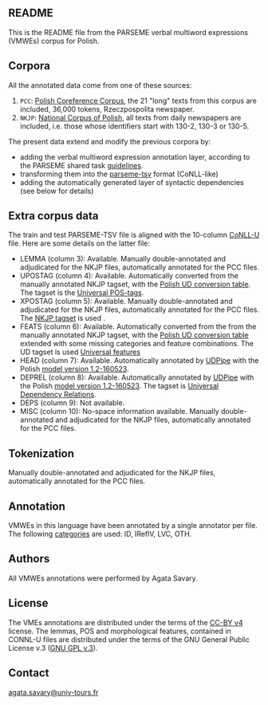 README
------
This is the README file from the PARSEME verbal multiword expressions (VMWEs) corpus for Polish.

Corpora
-------
All the annotated data come from one of these sources:
1. `PCC`: [Polish Coreference Corpus](http://zil.ipipan.waw.pl/PolishCoreferenceCorpus), the 21 "long" texts from this corpus are included, 36,000 tokens, Rzeczpospolita newspaper.
2. `NKJP`: [National Corpus of Polish](http://clip.ipipan.waw.pl/NationalCorpusOfPolish), all texts from daily newspapers are included, i.e. those whose identifiers start with 130-2, 130-3 or 130-5.

The present data extend and modify the previous corpora by:
* adding the verbal multiword expression annotation layer, according to the PARSEME shared task [guidelines](http://parsemefr.lif.univ-mrs.fr/guidelines-hypertext/).
* transforming them into the [parseme-tsv](http://typo.uni-konstanz.de/parseme/index.php/2-general/184-parseme-shared-task-format-of-the-final-annotation) format (CoNLL-like)
* adding the automatically generated layer of syntactic dependencies (see below for details)

Extra corpus data
-----------------
The train and test PARSEME-TSV file is aligned with the 10-column [CoNLL-U](http://universaldependencies.org/format.html) file. Here are some details on the latter file:

* LEMMA (column 3): Available. Manually double-annotated and adjudicated for the NKJP files, automatically annotated for the PCC files.
* UPOSTAG (column 4): Available. Automatically converted from the manually annotated NKJP tagset, with the [Polish UD conversion table](http://universaldependencies.org/docs/tagset-conversion/pl-ipipan-uposf.html). The tagset is the [Universal POS-tags](http://universaldependencies.org/u/pos).
* XPOSTAG (column 5): Available. Manually double-annotated and adjudicated for the NKJP files, automatically annotated for the PCC files. The [NKJP tagset](http://nkjp.pl/poliqarp/help/ense2.html) is used .
* FEATS (column 6): Available. Automatically converted from the from the manually annotated NKJP tagset, with the [Polish UD conversion table](http://universaldependencies.org/docs/tagset-conversion/pl-ipipan-uposf.html) extended with some missing categories and feature combinations. The UD tagset is used [Universal features](http://universaldependencies.org/u/feat/index.html)
* HEAD (column 7): Available. Automatically annotated by [UDPipe](https://ufal.mff.cuni.cz/udpipe) with the Polish [model version 1.2-160523](https://lindat.mff.cuni.cz/repository/xmlui/handle/11234/1-1659). 
* DEPREL (column 8): Available. Automatically annotated by [UDPipe](https://ufal.mff.cuni.cz/udpipe) with the Polish [model version 1.2-160523](https://lindat.mff.cuni.cz/repository/xmlui/handle/11234/1-1659). The tagset is [Universal Dependency Relations](http://universaldependencies.org/u/dep).
* DEPS (column 9): Not available.
* MISC (column 10): No-space information available. Manually double-annotated and adjudicated for the NKJP files, automatically annotated for the PCC files.

Tokenization
------------
Manually double-annotated and adjudicated for the NKJP files, automatically annotated for the PCC files.

Annotation
----------
VMWEs in this language have been annotated by a single annotator per file. The following [categories](http://parsemefr.lif.univ-mrs.fr/guidelines-hypertext/?page=030_Categories_of_VMWEs) are used: ID, IReflV, LVC, OTH.

Authors
----------
All VMWEs annotations were performed by Agata Savary.

License
----------
The VMEs annotations are distributed under the terms of the [CC-BY v4](https://creativecommons.org/licenses/by/4.0/) license.
The lemmas, POS and morphological features, contained in CONNL-U files are distributed under the terms of the GNU General Public License v.3 ([GNU GPL v.3](https://www.gnu.org/licenses/gpl.html)).

Contact
----------
agata.savary@univ-tours.fr


